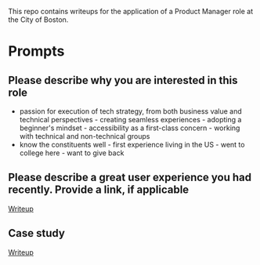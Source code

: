 This repo contains writeups for the application of a Product Manager role at the City of Boston.

# Prompts
## Please describe why you are interested in this role
- passion for execution of tech strategy, from both business value and technical perspectives - creating seamless experiences - adopting a beginner's mindset - accessibility as a first-class concern - working with technical and non-technical groups
- know the constituents well - first experience living in the US - went to college here - want to give back

## Please describe a great user experience you had recently. Provide a link, if applicable
[Writeup](./ux)

## Case study
[Writeup](./case-study)
